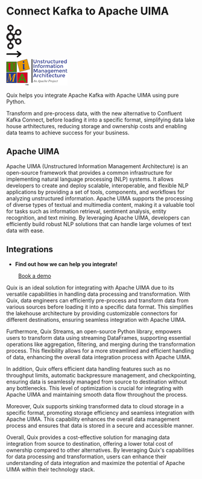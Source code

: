# Connect Kafka to Apache UIMA

<div class="connect-images cards blog-grid-card" markdown>
<div>
<img src="../images/kafka_logo.png" width="40px" />
</div>
<div>
<img src="../images/arrow.svg" width="40px" />
</div>
<div>
<img src="./images/apache-uima_1.jpg" />
</div>
</div>

Quix helps you integrate Apache Kafka with Apache UIMA using pure Python.

Transform and pre-process data, with the new alternative to Confluent Kafka Connect, before loading it into a specific format, simplifying data lake house arthitectures, reducing storage and ownership costs and enabling data teams to achieve success for your business.

## Apache UIMA

Apache UIMA (Unstructured Information Management Architecture) is an open-source framework that provides a common infrastructure for implementing natural language processing (NLP) systems. It allows developers to create and deploy scalable, interoperable, and flexible NLP applications by providing a set of tools, components, and workflows for analyzing unstructured information. Apache UIMA supports the processing of diverse types of textual and multimedia content, making it a valuable tool for tasks such as information retrieval, sentiment analysis, entity recognition, and text mining. By leveraging Apache UIMA, developers can efficiently build robust NLP solutions that can handle large volumes of text data with ease.

## Integrations

<div class="grid cards" markdown>

- __Find out how we can help you integrate!__

    <a class="md-button md-button--primary" href="https://share.hsforms.com/1iW0TmZzKQMChk0lxd_tGiw4yjw2?__hstc=175542013.2303933fbd746c0ac86d9ccbe9bc9100.1728383268831.1729603416735.1729620918855.31&__hssc=175542013.1.1729620918855&__hsfp=2132701734" target="_blank" style="margin:.5rem;">Book a demo</a>

</div>


Quix is an ideal solution for integrating with Apache UIMA due to its versatile capabilities in handling data processing and transformation. With Quix, data engineers can efficiently pre-process and transform data from various sources before loading it into a specific data format. This simplifies the lakehouse architecture by providing customizable connectors for different destinations, ensuring seamless integration with Apache UIMA.

Furthermore, Quix Streams, an open-source Python library, empowers users to transform data using streaming DataFrames, supporting essential operations like aggregation, filtering, and merging during the transformation process. This flexibility allows for a more streamlined and efficient handling of data, enhancing the overall data integration process with Apache UIMA.

In addition, Quix offers efficient data handling features such as no throughput limits, automatic backpressure management, and checkpointing, ensuring data is seamlessly managed from source to destination without any bottlenecks. This level of optimization is crucial for integrating with Apache UIMA and maintaining smooth data flow throughout the process.

Moreover, Quix supports sinking transformed data to cloud storage in a specific format, promoting storage efficiency and seamless integration with Apache UIMA. This capability enhances the overall data management process and ensures that data is stored in a secure and accessible manner.

Overall, Quix provides a cost-effective solution for managing data integration from source to destination, offering a lower total cost of ownership compared to other alternatives. By leveraging Quix's capabilities for data processing and transformation, users can enhance their understanding of data integration and maximize the potential of Apache UIMA within their technology stack.

